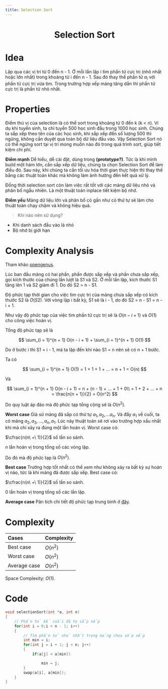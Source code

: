 ```yaml
---
title: Selection Sort
---
```


<link rel="stylesheet" href="../../main.css">
<div class="bg">
     <center><h1 class="bigtitle">Selection Sort</h1></center>
</div>

# Idea

Lặp qua các vị trí từ 0 đến n - 1. Ở mỗi lần lặp i tìm phần tử cực trị (nhỏ nhất hoặc lớn nhất) trong khoảng từ i đến n - 1. Sau đó thay thế phần tử $a_i$ với phần tử cực trị vừa tìm. Trong trường hợp xếp mảng tăng dần thì phần tử cực trị là phần tử nhỏ nhất.

# Properties

Điểm thú vị của selection là có thể sort trong khoảng từ 0 đến k (k < n). Ví dụ khi tuyển sinh, ta chỉ tuyển 500 học sinh đầu trong 1000 học sinh. Chúng ta sắp xếp theo tên của các học sinh, khi sắp xếp đến số lượng 500 thì ngừng, không cần duyệt qua toàn bộ dữ liệu đầu vào. Vậy Selection Sort nó có thể ngừng sort tại vị trí mong muốn nào đó trong quá trình sort, giúp tiết kiệm chi phí.

**Điểm mạnh**
Dễ hiểu, dễ cài đặt, dùng trong **(prototype?)**. Tức là khi mình build một hàm lớn, cần sắp xếp dữ liệu, chúng ta chọn Selection Sort để làm điều đó. Sau này, khi chúng ta cần tối ưu hóa thời gian thực hiện thì thay thế bằng các thuật toán khác mà không làm ảnh hưởng đến kết quả xử lý.

Đồng thời selection sort còn làm việc rất tốt với các mảng dữ liệu nhỏ và phân bố ngẫu nhiên. Là một thuật toán inplace tiết kiệm bộ nhớ.

**Điểm yếu**
Mảng dữ liệu lớn và phân bố có gần như có thứ tự sẽ làm cho thuật toán chạy chậm và không hiệu quả.

> Khi nào nên sử dụng?

- Khi danh sách đầu vào là nhỏ
- Bộ nhớ bị giới hạn

# Complexity Analysis

Tham khảo [opengenus](https://iq.opengenus.org/time-complexity-of-selection-sort/).

Lúc ban đầu mảng có hai phần, phần được sắp xếp và phần chưa sắp xếp, gọi kích thước của chúng lần lượt là S1 và S2. Ở mỗi lần lặp, kích thước S1 tăng lên 1 và S2 giảm đi 1. Do đó S2 = n - S1.

Độ phức tạp thời gian cho việc tìm cực trị của mảng chưa sắp xếp có kích thước S2 là $O(S2)$.
Với vòng lặp i bất kỳ, S1 sẽ là i - 1, do đó S2 = n - S1 = n - i + 1.

Như vậy độ phức tạp của việc tìm phần tử cực trị sẽ là $O(n - i + 1)$ và $O(1)$ cho công việc hoán vị.

Tổng độ phức tạp sẽ là

$$
\sum_{i = 1}^{n + 1} O(n - i + 1) + \sum_{i = 1}^{n + 1} O(1)
$$

Do ở bước i thì S1 = i - 1, mà ta lặp đến khi nào S1 = n nên sẽ có n + 1 bước.

Ta có

$$
\sum_{i = 1}^{n + 1} O(1) = 1 + 1 + 1 + ... = n + 1 = O(n)
$$

Và

$$
\sum_{i = 1}^{n + 1} O(n - i + 1) = n + (n - 1) + ... + 1 + 0\\
= 1 + 2 + ... + n
= \frac{n(n + 1)}{2} = O(n^2)
$$

Do quy luật áp đảo mà độ phức tạp tổng cộng sẽ là $O(n^2)$.

**Worst case**
Giả sử mảng đã sắp có thứ tự $a_1, a_2,... a_n$. Và đẩy $a_1$ về cuối, ta có mảng $a_2, a_3,..., a_n, a_1$. Lúc này thuật toán sẽ rơi vào trường hợp xấu nhất khi mà chỉ xảy ra đúng một lần hoán vị.
Worst case có:

$\cfrac{n(n\ +\ 1)}{2}$ số lần so sánh.

$n$ lần hoán vị trong tổng số các vòng lặp.

Do đó mà độ phức tạp là $O(n^2)$.

**Best case**
Trường hợp tốt nhất có thể xem như không xảy ra bất kỳ sự hoán vị nào, tức là khi mảng đã được sắp xếp.
Best case có:

$\cfrac{n(n\ +\ 1)}{2}$ số lần so sánh.

0 lần hoán vị trong tổng số các lần lặp.

**Average case**
Pân tích chi tiết độ phức tạp trung bình ở [đây](https://iq.opengenus.org/time-complexity-of-selection-sort/).

# Complexity

| Cases        | Complexity |
| :----------- | :--------- |
| Best case    | $O(n^2)$   |
| Worst case   | $O(n^2)$   |
| Average case | $O(n^2)$   |

Space Complexity: $O(1)$.

# Code

```c++
void selectionSort(int *a, int n)
{
    // Phần tử kế cuối đã tự sắp xếp
    for(int i = 0;i < n - 1; i++)
    {
        // Tìm phần tử nhỏ nhất trong mảng chưa sắp xếp
        int min = i;
        for(int j = i + 1; j < n; j++)
        {
            if(a[j] < a[min])

                min = j;
        }
        swap(a[i], a[min]);
    }
}
```
